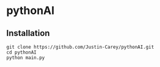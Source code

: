 # pythonAI

## Installation
```
git clone https://github.com/Justin-Carey/pythonAI.git
cd pythonAI
python main.py
```
